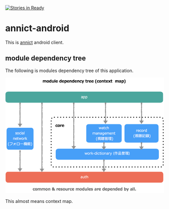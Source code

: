 [![Stories in Ready](https://badge.waffle.io/kgmyshin/annict-android.png?label=ready&title=Ready)](http://waffle.io/kgmyshin/annict-android)

# annict-android

This is [annict](https://annict.jp/) android client.

## module dependency tree

The following is modules dependency tree of this application.

![](https://raw.githubusercontent.com/kgmyshin/annict-android/master/docs/modules-dependency-tree.png)

This almost means context map.
